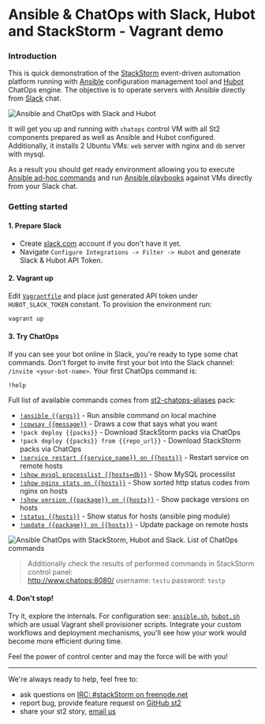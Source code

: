 Ansible & ChatOps with Slack, Hubot and StackStorm - Vagrant demo
===========

### Introduction
This is quick demonstration of the [StackStorm](http://stackstorm.com/) event-driven automation platform running with [Ansible](http://ansible.com/) configuration management tool and [Hubot](https://hubot.github.com/) ChatOps engine. The objective is to operate servers with Ansible directly from [Slack](http://slack.com/) chat.

![Ansible and ChatOps with Slack and Hubot](http://i.imgur.com/HWN8T78.png)

It will get you up and running with `chatops` control VM with all St2 components prepared as well as Ansible and Hubot configured.
Additionally, it installs 2 Ubuntu VMs: `web` server with nginx and `db` server with mysql.

As a result you should get ready environment allowing you to execute [Ansible ad-hoc commands](http://docs.ansible.com/intro_adhoc.html) and run [Ansible playbooks](http://docs.ansible.com/playbooks.html) against VMs directly from your Slack chat.

### Getting started

#### 1. Prepare Slack
* Create [slack.com](http://slack.com/) account if you don't have it yet.
* Navigate `Configure Integrations -> Filter -> Hubot` and generate Slack & Hubot API Token.

#### 2. Vagrant up
Edit [`Vagrantfile`](Vagrantfile#L5) and place just generated API token under `HUBOT_SLACK_TOKEN` constant.
To provision the environment run:
```sh
vagrant up
```

#### 3. Try ChatOps
If you can see your bot online in Slack, you're ready to type some chat commands. Don't forget to invite first your bot into the Slack channel: `/invite <your-bot-name>`. Your first ChatOps command is: 
```
!help
```

Full list of available commands comes from [st2-chatops-aliases](https://github.com/armab/st2-chatops-aliases) pack:
* [`!ansible {{args}}`](http://i.imgur.com/pk3xouo.png) - Run ansible command on local machine
* [`!cowsay {{message}}`](http://i.imgur.com/ziIh0sZ.png) - Draws a cow that says what you want
* `!pack deploy {{packs}}` - Download StackStorm packs via ChatOps
* `!pack deploy {{packs}} from {{repo_url}}` - Download StackStorm packs via ChatOps
* [`!service restart {{service_name}} on {{hosts}}`](http://i.imgur.com/xVyl6xW.png) - Restart service on remote hosts
* [`!show mysql processlist {{hosts=db}}`](http://i.imgur.com/6YNy3GJ.png) - Show MySQL processlist
* [`!show nginx stats on {{hosts}}`](http://i.imgur.com/Sc5wm7m.png) - Show sorted http status codes from nginx on hosts
* [`!show version {{package}} on {{hosts}}`](http://i.imgur.com/RnUqEUb.png) - Show package versions on hosts
* [`!status {{hosts}}`](http://i.imgur.com/fak6ZP7.png) - Show status for hosts (ansible ping module)
* [`!update {{package}} on {{hosts}}`](http://i.imgur.com/IT2EDcn.png) - Update package on remote hosts

![Ansible ChatOps with StackStorm, Hubot and Slack. List of ChatOps commands](http://i.imgur.com/bspyYZ7.png)
> Additionally check the results of performed commands in StackStorm control panel:  
http://www.chatops:8080/
username: `testu`
password: `testp`

#### 4. Don't stop!
Try it, explore the internals. For configuration see: [`ansible.sh`](ansible.sh), [`hubot.sh`](hubot.sh) which are usual Vagrant shell provisioner scripts.
Integrate your custom workflows and deployment mechanisms, you'll see how your work would become more efficient during time.

Feel the power of control center and may the force will be with you!

----
We're always ready to help, feel free to:
* ask questions on [IRC: #stackStorm on freenode.net](http://webchat.freenode.net/?channels=stackstorm)
* report bug, provide feature request on [GitHub st2](https://github.com/StackStorm/st2)
* share your st2 story, [email us](mailto:support@stackstorm.com)

